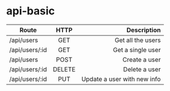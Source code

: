# api-basic

| **Route**     | **HTTP**           | **Description**             |
| ------------- |:------------------:| ---------------------------:|
| /api/users    | GET                | Get all the users           |
| /api/users/:id| GET                | Get a single user           |  
| /api/users    | POST               | Create a user               |
| /api/users/:id| DELETE             | Delete a user               |
| /api/users/:id| PUT                | Update a user with new info |
